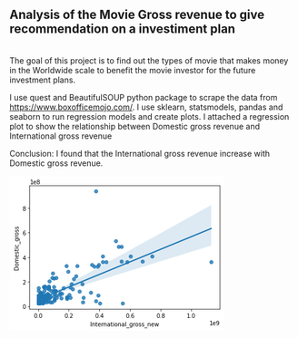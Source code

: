 ## Analysis of the Movie Gross revenue to give recommendation on a investiment plan
\
The goal of this project is to find out the types of movie that makes money in the Worldwide scale to benefit the movie investor for the future investment plans.

I use quest and BeautifulSOUP python package to scrape the data from https://www.boxofficemojo.com/.
I use sklearn, statsmodels, pandas and seaborn to run regression models and create plots. I attached a regression plot to show the relationship between Domestic gross revenue and International gross revenue


Conclusion: I found that the International gross revenue increase with Domestic gross revenue.


![](plot1.png)

